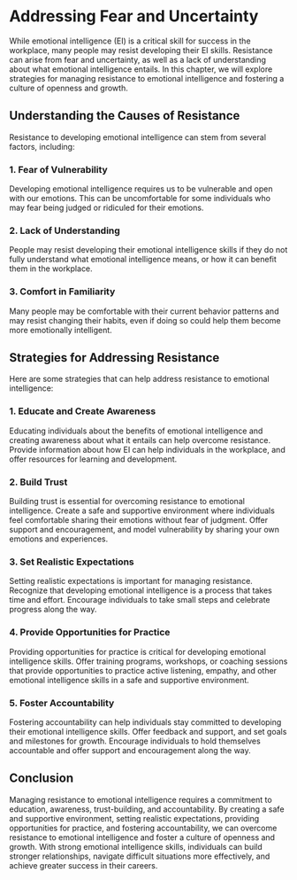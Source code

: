 # Addressing Fear and Uncertainty

While emotional intelligence (EI) is a critical skill for success in the workplace, many people may resist developing their EI skills. Resistance can arise from fear and uncertainty, as well as a lack of understanding about what emotional intelligence entails. In this chapter, we will explore strategies for managing resistance to emotional intelligence and fostering a culture of openness and growth.

## Understanding the Causes of Resistance

Resistance to developing emotional intelligence can stem from several factors, including:

### 1\. Fear of Vulnerability

Developing emotional intelligence requires us to be vulnerable and open with our emotions. This can be uncomfortable for some individuals who may fear being judged or ridiculed for their emotions.

### 2\. Lack of Understanding

People may resist developing their emotional intelligence skills if they do not fully understand what emotional intelligence means, or how it can benefit them in the workplace.

### 3\. Comfort in Familiarity

Many people may be comfortable with their current behavior patterns and may resist changing their habits, even if doing so could help them become more emotionally intelligent.

## Strategies for Addressing Resistance

Here are some strategies that can help address resistance to emotional intelligence:

### 1\. Educate and Create Awareness

Educating individuals about the benefits of emotional intelligence and creating awareness about what it entails can help overcome resistance. Provide information about how EI can help individuals in the workplace, and offer resources for learning and development.

### 2\. Build Trust

Building trust is essential for overcoming resistance to emotional intelligence. Create a safe and supportive environment where individuals feel comfortable sharing their emotions without fear of judgment. Offer support and encouragement, and model vulnerability by sharing your own emotions and experiences.

### 3\. Set Realistic Expectations

Setting realistic expectations is important for managing resistance. Recognize that developing emotional intelligence is a process that takes time and effort. Encourage individuals to take small steps and celebrate progress along the way.

### 4\. Provide Opportunities for Practice

Providing opportunities for practice is critical for developing emotional intelligence skills. Offer training programs, workshops, or coaching sessions that provide opportunities to practice active listening, empathy, and other emotional intelligence skills in a safe and supportive environment.

### 5\. Foster Accountability

Fostering accountability can help individuals stay committed to developing their emotional intelligence skills. Offer feedback and support, and set goals and milestones for growth. Encourage individuals to hold themselves accountable and offer support and encouragement along the way.

## Conclusion

Managing resistance to emotional intelligence requires a commitment to education, awareness, trust-building, and accountability. By creating a safe and supportive environment, setting realistic expectations, providing opportunities for practice, and fostering accountability, we can overcome resistance to emotional intelligence and foster a culture of openness and growth. With strong emotional intelligence skills, individuals can build stronger relationships, navigate difficult situations more effectively, and achieve greater success in their careers.
